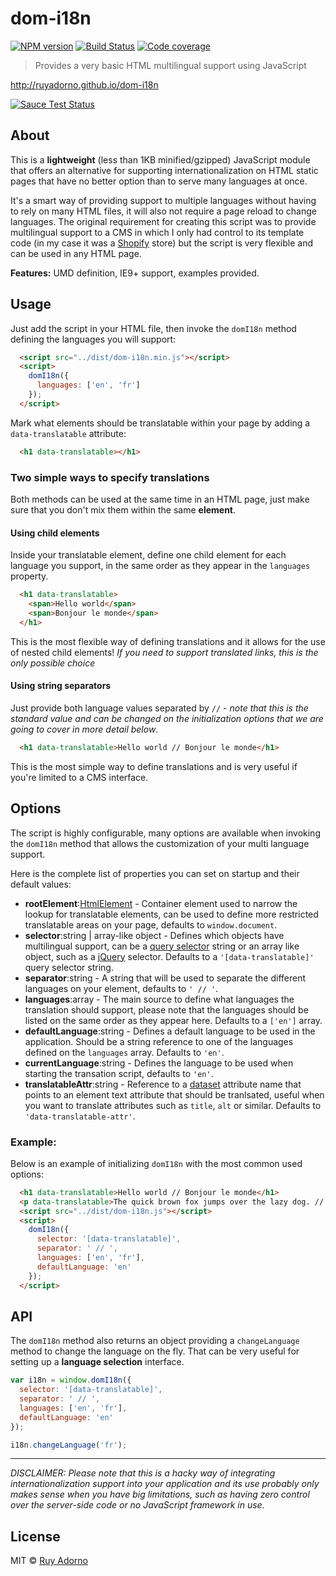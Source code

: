 # dom-i18n

[![NPM version][npm-image]][npm-url] [![Build Status][travis-image]][travis-url] [![Code coverage][coveralls-image]][coveralls-url]

> Provides a very basic HTML multilingual support using JavaScript

http://ruyadorno.github.io/dom-i18n

[![Sauce Test Status](https://saucelabs.com/browser-matrix/ruyadorno-2.svg)](https://saucelabs.com/u/ruyadorno-2)


## About

This is a **lightweight** (less than 1KB minified/gzipped) JavaScript module that offers an alternative for supporting internationalization on HTML static pages that have no better option than to serve many languages at once.

It's a smart way of providing support to multiple languages without having to rely on many HTML files, it will also not require a page reload to change languages. The original requirement for creating this script was to provide multilingual support to a CMS in which I only had control to its template code (in my case it was a [Shopify](http://www.shopify.com/) store) but the script is very flexible and can be used in any HTML page.

**Features:** UMD definition, IE9+ support, examples provided.

## Usage

Just add the script in your HTML file, then invoke the `domI18n` method defining the languages you will support:

```html
  <script src="../dist/dom-i18n.min.js"></script>
  <script>
    domI18n({
      languages: ['en', 'fr']
    });
  </script>
```

Mark what elements should be translatable within your page by adding a `data-translatable` attribute:

```html
  <h1 data-translatable></h1>
```

### Two simple ways to specify translations

Both methods can be used at the same time in an HTML page, just make sure that you don't mix them within the same **element**.

#### Using child elements

Inside your translatable element, define one child element for each language you support, in the same order as they appear in the `languages` property.

```html
  <h1 data-translatable>
    <span>Hello world</span>
    <span>Bonjour le monde</span>
  </h1>
```

This is the most flexible way of defining translations and it allows for the use of nested child elements! *If you need to support translated links, this is the only possible choice*

#### Using string separators

Just provide both language values separated by ` // ` - *note that this is the standard value and can be changed on the initialization options that we are going to cover in more detail below*.

```html
  <h1 data-translatable>Hello world // Bonjour le monde</h1>
```

This is the most simple way to define translations and is very useful if you're limited to a CMS interface.


## Options

The script is highly configurable, many options are available when invoking the `domI18n` method that allows the customization of your multi language support.

Here is the complete list of properties you can set on startup and their default values:

- **rootElement**:[HtmlElement](https://developer.mozilla.org/en-US/docs/Web/API/HTMLElement) - Container element used to narrow the lookup for translatable elements, can be used to define more restricted translatable areas on your page, defaults to `window.document`.
- **selector**:string | array-like object - Defines which objects have multilingual support, can be a [query selector](https://developer.mozilla.org/en-US/docs/Web/API/Document/querySelector) string or an array like object, such as a [jQuery](https://jquery.com/) selector. Defaults to a `'[data-translatable]'` query selector string.
- **separator**:string - A string that will be used to separate the different languages on your element, defaults to `' // '`.
- **languages**:array - The main source to define what languages the translation should support, please note that the languages should be listed on the same order as they appear here. Defaults to a `['en']` array.
- **defaultLanguage**:string - Defines a default language to be used in the application. Should be a string reference to one of the languages defined on the `languages` array. Defaults to `'en'`.
- **currentLanguage**:string - Defines the language to be used when starting the transation script, defaults to `'en'`.
- **translatableAttr**:string - Reference to a [dataset](https://developer.mozilla.org/en-US/docs/Web/API/HTMLElement/dataset) attribute name that points to an element text attribute that should be tranlsated, useful when you want to translate attributes such as `title`, `alt` or similar. Defaults to `'data-translatable-attr'`.

### Example:

Below is an example of initializing `domI18n` with the most common used options:

```html
  <h1 data-translatable>Hello world // Bonjour le monde</h1>
  <p data-translatable>The quick brown fox jumps over the lazy dog. // Le rapide renard marron saute par-dessus le chien paresseux.</p>
  <script src="../dist/dom-i18n.js"></script>
  <script>
    domI18n({
      selector: '[data-translatable]',
      separator: ' // ',
      languages: ['en', 'fr'],
      defaultLanguage: 'en'
    });
  </script>
```


## API

The `domI18n` method also returns an object providing a `changeLanguage` method to change the language on the fly. That can be very useful for setting up a **language selection** interface.

```js
var i18n = window.domI18n({
  selector: '[data-translatable]',
  separator: ' // ',
  languages: ['en', 'fr'],
  defaultLanguage: 'en'
});

i18n.changeLanguage('fr');
```

- - -

*DISCLAIMER: Please note that this is a hacky way of integrating internationalization support into your application and its use probably only makes sense when you have big limitations, such as having zero control over the server-side code or no JavaScript framework in use.*


## License

MIT © [Ruy Adorno](http://ruyadorno.com/)

[npm-url]: https://npmjs.org/package/dom-i18n
[npm-image]: https://badge.fury.io/js/dom-i18n.svg
[travis-url]: https://travis-ci.org/ruyadorno/dom-i18n
[travis-image]: https://travis-ci.org/ruyadorno/dom-i18n.svg?branch=master
[coveralls-url]: https://coveralls.io/r/ruyadorno/dom-i18n
[coveralls-image]: https://img.shields.io/coveralls/ruyadorno/dom-i18n/master.svg

